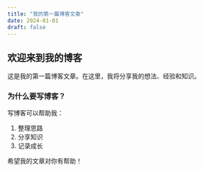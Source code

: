 ```yaml
---
title: "我的第一篇博客文章"
date: 2024-01-01
draft: false
---
```


## 欢迎来到我的博客

这是我的第一篇博客文章。在这里，我将分享我的想法、经验和知识。

### 为什么要写博客？

写博客可以帮助我：

1. 整理思路
2. 分享知识
3. 记录成长

希望我的文章对你有帮助！ 